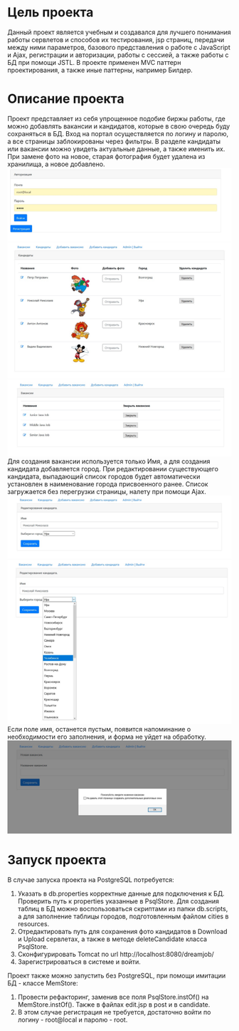 # Цель проекта
Данный проект является учебным и создавался для лучшего понимания работы сервлетов и способов их тестирования, 
jsp страниц, передачи между ними параметров, базового представления о работе с JavaScript 
и Ajax, регистрации и авторизации, работы с сессией, а также работы с БД при помощи JSTL.
В проекте применен MVC паттерн проектирования, а также иные паттерны, например Билдер.
# Описание проекта
Проект представляет из себя упрощенное подобие биржы работы, где можно добавлять вакансии и кандидатов, 
которые в свою очередь буду сохраняться в БД. Вход на портал осуществляется по логину и паролю, 
а все страницы заблокированы через фильтры. В разделе кандидаты или вакансии можно увидеть актуальные данные, 
а также именить их. При замене фото на новое, старая фотография будет удалена из хранилища, а новое добавлено.
![ScreenShot](images/1.jpg)
![ScreenShot](images/6.jpg)
![ScreenShot](images/2.jpg)
Для создания вакансии используется только Имя, а для создания кандидата
добавляется город. При редактировании существующего кандидата, выпадающий список городов будет автоматически установлен в наименование города
присвоенного ранее. Список загружается без перегрузки страницы, налету при помощи Ajax.
![ScreenShot](images/3.jpg)
![ScreenShot](images/4.jpg)
Если поле имя, останется пустым, появится напоминание о необходимости его заполнения, и форма не уйдет на обработку.
![ScreenShot](images/5.jpg)
# Запуск проекта
В случае запуска проекта на PostgreSQL потребуется:
1. Указать в db.properties корректные данные для подключения к БД. Проверить путь к properties указанные в PsqlStore. 
   Для создания таблиц в БД можно воспользоваться скриптами из папки db.scripts, а для заполнение таблицы городов, 
   подготовленным файлом cities в resources.
2. Отредактировать путь для сохранения фото кандидатов в Download и Upload сервлетах, а также в методе deleteCandidate 
   класса PsqlStore.
3. Сконфигурировать Tomcat по url http://localhost:8080/dreamjob/
4. Зарегистрироваться в системе и войти.

Проект также можно запустить без PostgreSQL, при помощи имитации БД - классе MemStore:
1. Провести рефакторинг, заменив все поля PsqlStore.instOf() на MemStore.instOf(). 
   Также в файлах edit.jsp в post и в candidate.
2. В этом случае регистрация не требуется, достаточно войти по логину - root@local и паролю - root.
